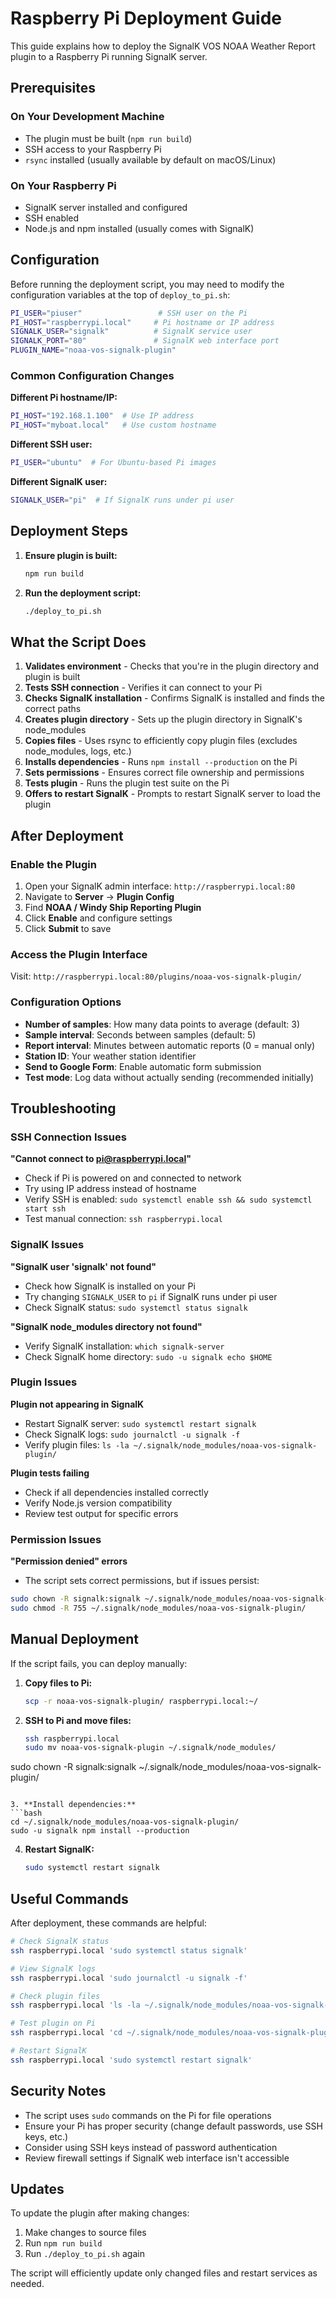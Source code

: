 # Raspberry Pi Deployment Guide

This guide explains how to deploy the SignalK VOS NOAA Weather Report plugin to a Raspberry Pi running SignalK server.

## Prerequisites

### On Your Development Machine
- The plugin must be built (`npm run build`)
- SSH access to your Raspberry Pi
- `rsync` installed (usually available by default on macOS/Linux)

### On Your Raspberry Pi
- SignalK server installed and configured
- SSH enabled
- Node.js and npm installed (usually comes with SignalK)

## Configuration

Before running the deployment script, you may need to modify the configuration variables at the top of `deploy_to_pi.sh`:

```bash
PI_USER="piuser"                 # SSH user on the Pi
PI_HOST="raspberrypi.local"     # Pi hostname or IP address
SIGNALK_USER="signalk"          # SignalK service user
SIGNALK_PORT="80"               # SignalK web interface port
PLUGIN_NAME="noaa-vos-signalk-plugin"
```

### Common Configuration Changes

**Different Pi hostname/IP:**
```bash
PI_HOST="192.168.1.100"  # Use IP address
PI_HOST="myboat.local"   # Use custom hostname
```

**Different SSH user:**
```bash
PI_USER="ubuntu"  # For Ubuntu-based Pi images
```

**Different SignalK user:**
```bash
SIGNALK_USER="pi"  # If SignalK runs under pi user
```

## Deployment Steps

1. **Ensure plugin is built:**
   ```bash
   npm run build
   ```

2. **Run the deployment script:**
   ```bash
   ./deploy_to_pi.sh
   ```

## What the Script Does

1. **Validates environment** - Checks that you're in the plugin directory and plugin is built
2. **Tests SSH connection** - Verifies it can connect to your Pi
3. **Checks SignalK installation** - Confirms SignalK is installed and finds the correct paths
4. **Creates plugin directory** - Sets up the plugin directory in SignalK's node_modules
5. **Copies files** - Uses rsync to efficiently copy plugin files (excludes node_modules, logs, etc.)
6. **Installs dependencies** - Runs `npm install --production` on the Pi
7. **Sets permissions** - Ensures correct file ownership and permissions
8. **Tests plugin** - Runs the plugin test suite on the Pi
9. **Offers to restart SignalK** - Prompts to restart SignalK server to load the plugin

## After Deployment

### Enable the Plugin

1. Open your SignalK admin interface: `http://raspberrypi.local:80`
2. Navigate to **Server** → **Plugin Config**
3. Find **NOAA / Windy Ship Reporting Plugin**
4. Click **Enable** and configure settings
5. Click **Submit** to save

### Access the Plugin Interface

Visit: `http://raspberrypi.local:80/plugins/noaa-vos-signalk-plugin/`

### Configuration Options

- **Number of samples**: How many data points to average (default: 3)
- **Sample interval**: Seconds between samples (default: 5)
- **Report interval**: Minutes between automatic reports (0 = manual only)
- **Station ID**: Your weather station identifier
- **Send to Google Form**: Enable automatic form submission
- **Test mode**: Log data without actually sending (recommended initially)

## Troubleshooting

### SSH Connection Issues

**"Cannot connect to pi@raspberrypi.local"**
- Check if Pi is powered on and connected to network
- Try using IP address instead of hostname
- Verify SSH is enabled: `sudo systemctl enable ssh && sudo systemctl start ssh`
- Test manual connection: `ssh raspberrypi.local`

### SignalK Issues

**"SignalK user 'signalk' not found"**
- Check how SignalK is installed on your Pi
- Try changing `SIGNALK_USER` to `pi` if SignalK runs under pi user
- Check SignalK status: `sudo systemctl status signalk`

**"SignalK node_modules directory not found"**
- Verify SignalK installation: `which signalk-server`
- Check SignalK home directory: `sudo -u signalk echo $HOME`

### Plugin Issues

**Plugin not appearing in SignalK**
- Restart SignalK server: `sudo systemctl restart signalk`
- Check SignalK logs: `sudo journalctl -u signalk -f`
- Verify plugin files: `ls -la ~/.signalk/node_modules/noaa-vos-signalk-plugin/`

**Plugin tests failing**
- Check if all dependencies installed correctly
- Verify Node.js version compatibility
- Review test output for specific errors

### Permission Issues

**"Permission denied" errors**
- The script sets correct permissions, but if issues persist:
```bash
sudo chown -R signalk:signalk ~/.signalk/node_modules/noaa-vos-signalk-plugin/
sudo chmod -R 755 ~/.signalk/node_modules/noaa-vos-signalk-plugin/
```

## Manual Deployment

If the script fails, you can deploy manually:

1. **Copy files to Pi:**
   ```bash
   scp -r noaa-vos-signalk-plugin/ raspberrypi.local:~/
   ```

2. **SSH to Pi and move files:**
   ```bash
   ssh raspberrypi.local
   sudo mv noaa-vos-signalk-plugin ~/.signalk/node_modules/
sudo chown -R signalk:signalk ~/.signalk/node_modules/noaa-vos-signalk-plugin/
   ```

3. **Install dependencies:**
   ```bash
   cd ~/.signalk/node_modules/noaa-vos-signalk-plugin/
   sudo -u signalk npm install --production
   ```

4. **Restart SignalK:**
   ```bash
   sudo systemctl restart signalk
   ```

## Useful Commands

After deployment, these commands are helpful:

```bash
# Check SignalK status
ssh raspberrypi.local 'sudo systemctl status signalk'

# View SignalK logs
ssh raspberrypi.local 'sudo journalctl -u signalk -f'

# Check plugin files
ssh raspberrypi.local 'ls -la ~/.signalk/node_modules/noaa-vos-signalk-plugin/'

# Test plugin on Pi
ssh raspberrypi.local 'cd ~/.signalk/node_modules/noaa-vos-signalk-plugin/ && npm test'

# Restart SignalK
ssh raspberrypi.local 'sudo systemctl restart signalk'
```

## Security Notes

- The script uses `sudo` commands on the Pi for file operations
- Ensure your Pi has proper security (change default passwords, use SSH keys, etc.)
- Consider using SSH keys instead of password authentication
- Review firewall settings if SignalK web interface isn't accessible

## Updates

To update the plugin after making changes:

1. Make changes to source files
2. Run `npm run build`
3. Run `./deploy_to_pi.sh` again

The script will efficiently update only changed files and restart services as needed. 